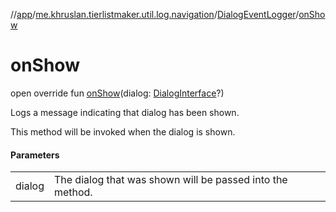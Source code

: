 //[app](../../../index.md)/[me.khruslan.tierlistmaker.util.log.navigation](../index.md)/[DialogEventLogger](index.md)/[onShow](on-show.md)

# onShow

open override fun [onShow](on-show.md)(dialog: [DialogInterface](https://developer.android.com/reference/kotlin/android/content/DialogInterface.html)?)

Logs a message indicating that dialog has been shown.

This method will be invoked when the dialog is shown.

#### Parameters

| | |
|---|---|
| dialog | The dialog that was shown will be passed into the method. |
